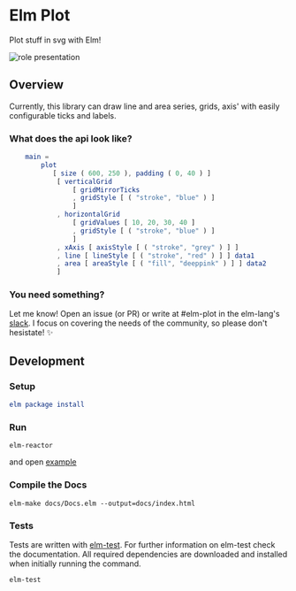 # Elm Plot

Plot stuff in svg with Elm!

![role presentation](https://github.com/terezka/elm-plot/blob/refact/config/example.png)

## Overview

Currently, this library can draw line and area series, grids, axis' with easily configurable ticks and labels.

### What does the api look like?

```elm
    main =
		plot
		   [ size ( 600, 250 ), padding ( 0, 40 ) ]
			[ verticalGrid
				[ gridMirrorTicks
				, gridStyle [ ( "stroke", "blue" ) ]
				]
			, horizontalGrid
				[ gridValues [ 10, 20, 30, 40 ]
				, gridStyle [ ( "stroke", "blue" ) ]
				]
			, xAxis [ axisStyle [ ( "stroke", "grey" ) ] ]
			, line [ lineStyle [ ( "stroke", "red" ) ] ] data1
			, area [ areaStyle [ ( "fill", "deeppink" ) ] ] data2
			]
```

### You need something?

Let me know! Open an issue (or PR) or write at #elm-plot in the elm-lang's [slack](http://elmlang.herokuapp.com). I focus on covering the needs of the community, so please don't hesistate! :sparkles:

## Development

### Setup

```elm
elm package install
```

### Run

```
elm-reactor
```

and open [example](http://localhost:8000/examples/PlotExample.elm)

### Compile the Docs

```
elm-make docs/Docs.elm --output=docs/index.html
```

### Tests

Tests are written with [elm-test](https://github.com/elm-community/elm-test).
For further information on elm-test check the documentation.
All required dependencies are downloaded and installed when initially running the command.

```
elm-test
```
